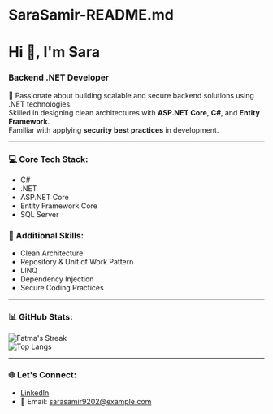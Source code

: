 # SaraSamir-README.md
# Hi 👋, I'm Sara  
### Backend .NET Developer  

🚀 Passionate about building scalable and secure backend solutions using .NET technologies.  
Skilled in designing clean architectures with **ASP.NET Core**, **C#**, and **Entity Framework**.  
Familiar with applying **security best practices** in development.  

---

### 💻 Core Tech Stack:
- C#  
- .NET  
- ASP.NET Core  
- Entity Framework Core  
- SQL Server  

### 🔧 Additional Skills:
- Clean Architecture  
- Repository & Unit of Work Pattern  
- LINQ  
- Dependency Injection  
- Secure Coding Practices  

---

### 📊 GitHub Stats:
![Fatma's Streak](https://github-readme-streak-stats.herokuapp.com/?user=YourGitHubUsername&theme=tokyonight)  
![Top Langs](https://github-readme-stats.vercel.app/api/top-langs/?username=YourGitHubUsername&layout=compact&theme=tokyonight)  

---

### 🌐 Let's Connect:
- [LinkedIn]([https://www.linkedin.com/in/your-profile](https://www.linkedin.com/in/sara-samir-elghazally?utm_source=share&utm_campaign=share_via&utm_content=profile&utm_medium=android_app))  
- 📧 Email: sarasamir9202@example.com  
